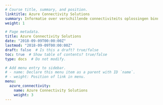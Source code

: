```yaml
---
# Course title, summary, and position.
linktitle: Azure Connectivity Solutions
summary: Informatie over verschillende connectiviteits oplossingen binnen Azure.
weight: 1

# Page metadata.
title: Azure Connectivity Solutions
date: "2018-09-09T00:00:00Z"
lastmod: "2018-09-09T00:00:00Z"
draft: false  # Is this a draft? true/false
toc: true  # Show table of contents? true/false
type: docs  # Do not modify.

# Add menu entry to sidebar.
# - name: Declare this menu item as a parent with ID `name`.
# - weight: Position of link in menu.
menu:
  azure_connectivity:
    name: Azure Connectivity Solutions
    weight: 3
---
```

